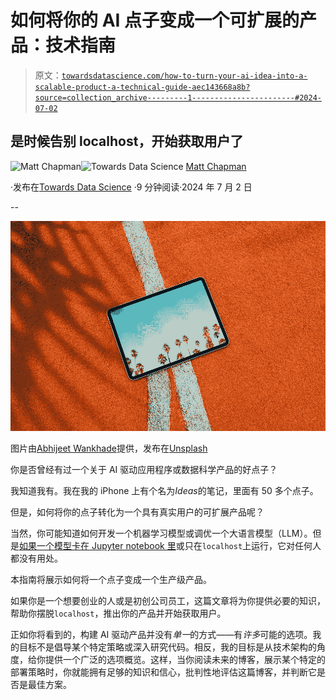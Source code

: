 # 如何将你的 AI 点子变成一个可扩展的产品：技术指南

> 原文：[`towardsdatascience.com/how-to-turn-your-ai-idea-into-a-scalable-product-a-technical-guide-aec143668a8b?source=collection_archive---------1-----------------------#2024-07-02`](https://towardsdatascience.com/how-to-turn-your-ai-idea-into-a-scalable-product-a-technical-guide-aec143668a8b?source=collection_archive---------1-----------------------#2024-07-02)

## 是时候告别 localhost，开始获取用户了

[](https://medium.com/@mattchapmanmsc?source=post_page---byline--aec143668a8b--------------------------------)![Matt Chapman](https://medium.com/@mattchapmanmsc?source=post_page---byline--aec143668a8b--------------------------------)[](https://towardsdatascience.com/?source=post_page---byline--aec143668a8b--------------------------------)![Towards Data Science](https://towardsdatascience.com/?source=post_page---byline--aec143668a8b--------------------------------) [Matt Chapman](https://medium.com/@mattchapmanmsc?source=post_page---byline--aec143668a8b--------------------------------)

·发布在[Towards Data Science](https://towardsdatascience.com/?source=post_page---byline--aec143668a8b--------------------------------) ·9 分钟阅读·2024 年 7 月 2 日

--

![](img/21b02a00ba97f7641c349bf663de5cbe.png)

图片由[Abhijeet Wankhade](https://unsplash.com/@wankhade)提供，发布在[Unsplash](https://unsplash.com/photos/black-white-and-blue-floral-tablet-computer-case-PxOiAc0g8-s)

你是否曾经有过一个关于 AI 驱动应用程序或数据科学产品的好点子？

我知道我有。我在我的 iPhone 上有个名为*Ideas*的笔记，里面有 50 多个点子。

但是，如何将你的点子转化为一个具有真实用户的可扩展产品呢？

当然，你可能知道如何开发一个机器学习模型或调优一个大语言模型（LLM）。但是[如果一个模型卡在 Jupyter notebook 里](https://medium.com/towards-data-science/deploy-a-lightgbm-ml-model-with-github-actions-781c094acfa3)或只在`localhost`上运行，它对任何人都没有用处。

本指南将展示如何将一个点子变成一个生产级产品。

如果你是一个想要创业的人或是初创公司员工，这篇文章将为你提供必要的知识，帮助你摆脱`localhost`，推出你的产品并开始获取用户。

正如你将看到的，构建 AI 驱动产品并没有*单一*的方式——有*许多*可能的选项。我的目标不是倡导某个特定策略或深入研究代码。相反，我的目标是从技术架构的角度，给你提供一个广泛的选项概览。这样，当你阅读未来的博客，展示某个特定的部署策略时，你就能拥有足够的知识和信心，批判性地评估这篇博客，并判断它是否是最佳方案。
